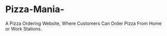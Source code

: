 # Pizza-Mania-
A Pizza Ordering Website, Where Customers Can Order Pizza From Home or Work Stations.
